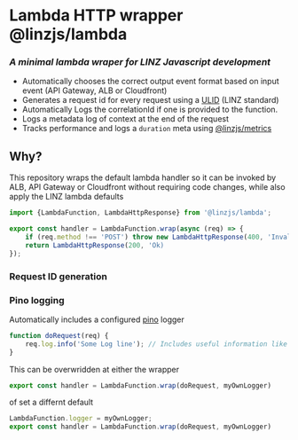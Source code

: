 # Lambda HTTP wrapper @linzjs/lambda
### _A minimal lambda wraper for LINZ Javascript development_

* Automatically chooses the correct output event format based on input event (API Gateway, ALB or Cloudfront)
* Generates a request id for every request using a [ULID](https://github.com/ulid/spec) (LINZ standard)
* Automatically Logs the correlationId if one is provided to the function.
* Logs a metadata log of context at the end of the request
* Tracks performance and logs a `duration` meta using [@linzjs/metrics](https://www.npmjs.com/package/@linzjs/metrics)

## Why?

This repository wraps the default lambda handler so it can be invoked by ALB, API Gateway or Cloudfront without requiring code changes, 
while also apply the LINZ lambda defaults


```typescript
import {LambdaFunction, LambdaHttpResponse} from '@linzjs/lambda';

export const handler = LambdaFunction.wrap(async (req) => {
    if (req.method !== 'POST') throw new LambdaHttpResponse(400, 'Invalid method');
    return LambdaHttpResponse(200, 'Ok)
});
```

### Request ID generation



### Pino logging

Automatically includes a configured [pino](https://github.com/pinojs/pino) logger

```typescript
function doRequest(req) {
    req.log.info('Some Log line'); // Includes useful information like requestId
}
```

This can be overwridden at either the wrapper
```typescript
export const handler = LambdaFunction.wrap(doRequest, myOwnLogger)
```

of set a differnt default
```typescript
LambdaFunction.logger = myOwnLogger;
export const handler = LambdaFunction.wrap(doRequest, myOwnLogger)
```
